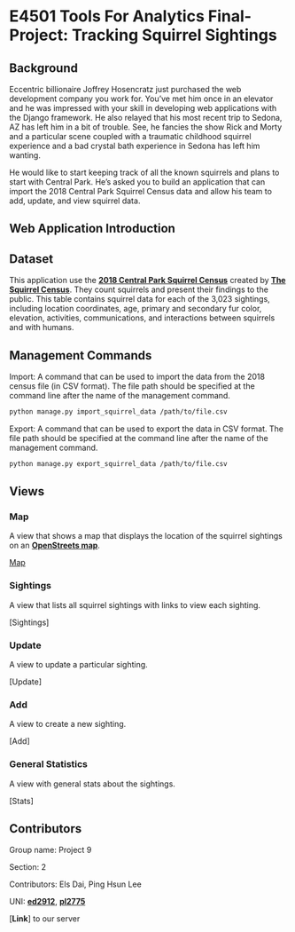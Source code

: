 # E4501 Tools For Analytics Final-Project: Tracking Squirrel Sightings

## Background
Eccentric billionaire Joffrey Hosencratz just purchased the web development company you work for. You’ve met him once in an elevator and he was impressed with your skill in developing web applications with the Django framework. He also relayed that his most recent trip to Sedona, AZ has left him in a bit of trouble. See, he fancies the show Rick and Morty and a particular scene coupled with a traumatic childhood squirrel experience and a bad crystal bath experience in Sedona has left him wanting.

He would like to start keeping track of all the known squirrels and plans to start with Central Park. He’s asked you to build an application that can import the 2018 Central Park Squirrel Census data and allow his team to add, update, and view squirrel data. 

## Web Application Introduction

## Dataset
This application use the [**2018 Central Park Squirrel Census**](https://data.cityofnewyork.us/Environment/2018-Central-Park-Squirrel-Census-Squirrel-Data/vfnx-vebw) created by [**The Squirrel Census**](https://www.thesquirrelcensus.com/).
They count squirrels and present their findings to the public. This table contains squirrel data for each of the 3,023 sightings, including location coordinates, age, primary and secondary fur color, elevation, activities, communications, and interactions between squirrels and with humans.

## Management Commands
Import: A command that can be used to import the data from the 2018 census file (in CSV format). The file path should be specified at the command line after the name of the management command. 
```sh
python manage.py import_squirrel_data /path/to/file.csv
```
Export: A command that can be used to export the data in CSV format. The file path should be specified at the command line after the name of the management command. 
```sh
python manage.py export_squirrel_data /path/to/file.csv
```

## Views
### Map
A view that shows a map that displays the location of the squirrel sightings on an [**OpenStreets map**](https://www.openstreetmap.org/about/).

[Map](https://probable-sprite-290407.appspot.com/map/)

### Sightings
A view that lists all squirrel sightings with links to view each sighting.

[Sightings]

### Update
A view to update a particular sighting.

[Update]

### Add
A view to create a new sighting.

[Add]

### General Statistics
A view with general stats about the sightings.

[Stats]

## Contributors
Group name: Project 9

Section: 2

Contributors: Els Dai, Ping Hsun Lee

UNI: [**ed2912**](https://github.com/els0911), [**pl2775**](https://github.com/junglewill)

[**Link**] to our server
